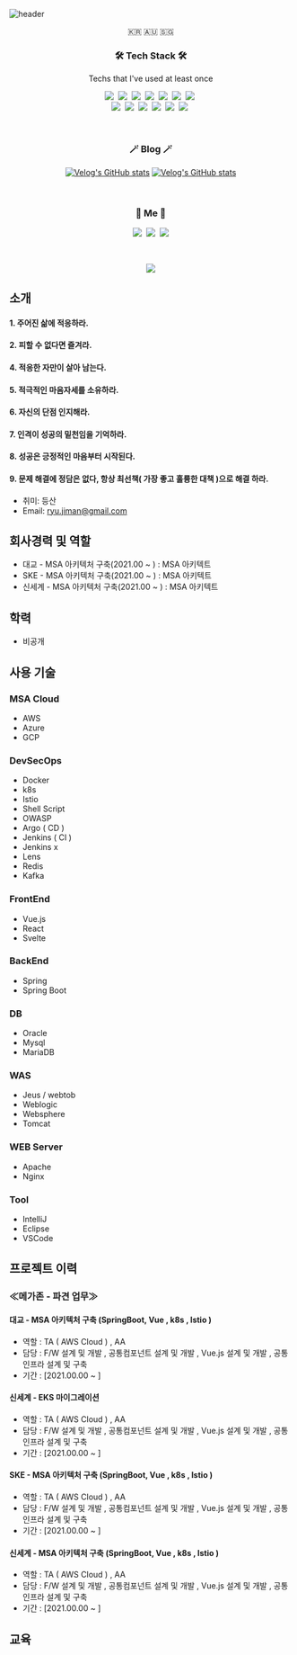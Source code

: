 ![header](https://capsule-render.vercel.app/api?type=soft&color=auto&height=150&section=header&text=WookyoungKim&fontSize=70&animation=twinkling)

<p align="center">🇰🇷 🇦🇺 🇸🇬</p>

<h3 align="center">🛠 Tech Stack 🛠</h3>

<p align="center"> Techs that I've used at least once </p>

<p align="center">
  <img src="https://img.shields.io/badge/Python-3766AB?style=flat-square&logo=Python&logoColor=white"/></a>&nbsp 
  <img src="https://img.shields.io/badge/Java-007396?style=flat-square&logo=Java&logoColor=white"/></a>&nbsp 
  <img src="https://img.shields.io/badge/C++-00599C?style=flat-square&logo=C%2B%2B&logoColor=white"/></a>&nbsp 
  <img src="https://img.shields.io/badge/C-A8B9CC?style=flat-square&logo=C&logoColor=white"/></a>&nbsp 
  <img src="https://img.shields.io/badge/Javascript-ffb13b?style=flat-square&logo=javascript&logoColor=white"/></a>&nbsp 
  <img src="https://img.shields.io/badge/css-1572B6?style=flat-square&logo=css3&logoColor=white"/></a>&nbsp 
  <img src="https://img.shields.io/badge/Go-11B48A?style=flat-square&logo=Go&logoColor=white"/></a>&nbsp 
  <br>
  <img src="https://img.shields.io/badge/SpringBoot-6DB33F?style=flat-square&logo=Spring&logoColor=white"/></a>&nbsp 
  <img src="https://img.shields.io/badge/Django-092E20?style=flat-square&logo=Django&logoColor=white"/></a>&nbsp 
  <img src="https://img.shields.io/badge/Mysql-E6B91E?style=flat-square&logo=MySql&logoColor=white"/></a>&nbsp 
  <img src="https://img.shields.io/badge/HyperledgerFabric-DB3552?style=flat-square&logo=Hulu&logoColor=white"/></a>&nbsp 
  <img src="https://img.shields.io/badge/aws-333664?style=flat-square&logo=amazon-aws&logoColor=white"/></a>&nbsp 
  <img src="https://img.shields.io/badge/elasticsearch-005571?style=flat-square&logo=elasticsearch&logoColor=white"/></a>&nbsp 
</p>

<br>

<h3 align="center">🪄 Blog 🪄</h3>

<div align="center" style="text-align:center">
  
  [![Velog's GitHub stats](https://velog-readme-stats.vercel.app/api?name=woo0_hooo&tag=기술면접대비)](https://velog.io/@woo0_hooo)
  [![Velog's GitHub stats](https://velog-readme-stats.vercel.app/api?name=woo0_hooo)](https://velog.io/@woo0_hooo)
  
</div>
  
<br>


<h3 align="center"> 🧸 Me 🧸 </h3>
<p align="center">
  <a href="https://velog.io/@woo0_hooo"><img src="https://img.shields.io/badge/Tech%20Blog-11B48A?style=flat-square&logo=Vimeo&logoColor=white&link=https://velog.io/@woo0_hooo"/></a>&nbsp
  <a href="https://www.instagram.com/woo0_hooo/"><img src="https://img.shields.io/badge/Instagram-E4405F?style=flat-square&logo=Instagram&logoColor=white&link=https://www.instagram.com/woo0_hooo/"/></a>&nbsp
  <a href="mailto:viliketh1s98@naver.com"><img src="https://img.shields.io/badge/Gmail-d14836?style=flat-square&logo=Gmail&logoColor=white&link=viliketh1s98@naver.com"/></a>
</p>
<br>

<p align="center">
  <a href="https://hits.seeyoufarm.com"><img src="https://hits.seeyoufarm.com/api/count/incr/badge.svg?url=https%3A%2F%2Fgithub.com%2Fwookyoungkim&count_bg=%23ED6DA3&title_bg=%2386757E&icon=github.svg&icon_color=%23E1DEDE&title=hits&edge_flat=false"/></a>
</p>



## 소개

#### 1. 주어진 삶에 적응하라.
#### 2. 피할 수 없다면 즐겨라.
#### 4. 적응한 자만이 살아 남는다.
#### 5. 적극적인 마음자세를 소유하라.
#### 6. 자신의 단점 인지해라.
#### 7. 인격이 성공의 밑천임을 기억하라.
#### 8. 성공은 긍정적인 마음부터 시작된다. 
#### 9. 문제 해결에 정담은 없다, 항상 최선책( 가장 좋고 훌륭한 대책 )으로 해결 하라.  

- 취미: 등산 
- Email: ryu.jiman@gmail.com

## 회사경력 및 역할

- 대교 - MSA 아키텍처 구축(2021.00 ~ ) : MSA 아키텍트 
- SKE - MSA 아키텍처 구축(2021.00 ~ ) : MSA 아키텍트 
- 신세계 - MSA 아키텍처 구축(2021.00 ~ ) : MSA 아키텍트 

## 학력
- 비공개 

## 사용 기술

### MSA Cloud  
- AWS 
- Azure
- GCP 

### DevSecOps
- Docker
- k8s 
- Istio
- Shell Script
- OWASP 
- Argo ( CD )
- Jenkins ( CI ) 
- Jenkins x
- Lens
- Redis 
- Kafka 

### FrontEnd
- Vue.js
- React
- Svelte

### BackEnd
- Spring
- Spring Boot

### DB
- Oracle
- Mysql
- MariaDB

### WAS
- Jeus / webtob 
- Weblogic 
- Websphere
- Tomcat 

### WEB Server
- Apache 
- Nginx 

### Tool
- IntelliJ
- Eclipse
- VSCode

## 프로젝트 이력
### ≪메가존 - 파견 업무≫

#### 대교 - MSA 아키텍처 구축 (SpringBoot, Vue , k8s , Istio )
- 역할 : TA ( AWS Cloud ) , AA
- 담당 : F/W 설계 및 개발 , 공통컴포넌트 설계 및 개발 , Vue.js 설계 및 개발 , 공통 인프라 설계 및 구축 
- 기간 : [2021.00.00 ~ ]

#### 신세계 - EKS 마이그레이션 
- 역할 : TA ( AWS Cloud ) , AA
- 담당 : F/W 설계 및 개발 , 공통컴포넌트 설계 및 개발 , Vue.js 설계 및 개발 , 공통 인프라 설계 및 구축 
- 기간 : [2021.00.00 ~ ]

#### SKE - MSA 아키텍처 구축 (SpringBoot, Vue , k8s , Istio )
- 역할 : TA ( AWS Cloud ) , AA
- 담당 : F/W 설계 및 개발 , 공통컴포넌트 설계 및 개발 , Vue.js 설계 및 개발 , 공통 인프라 설계 및 구축 
- 기간 : [2021.00.00 ~ ]

#### 신세계 - MSA 아키텍처 구축 (SpringBoot, Vue , k8s , Istio )
- 역할 : TA ( AWS Cloud ) , AA
- 담당 : F/W 설계 및 개발 , 공통컴포넌트 설계 및 개발 , Vue.js 설계 및 개발 , 공통 인프라 설계 및 구축 
- 기간 : [2021.00.00 ~ ]


## 교육
